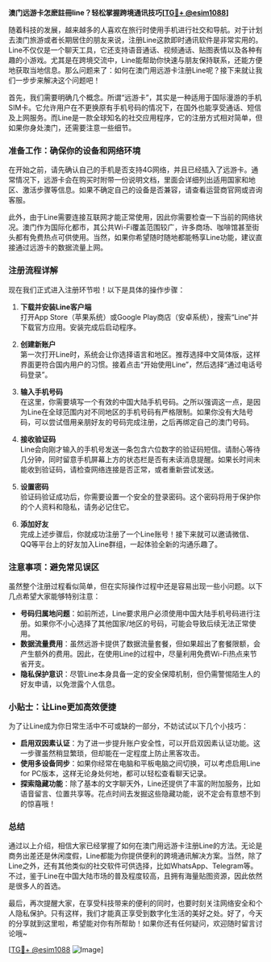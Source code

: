 **澳门远游卡怎麽註冊line？轻松掌握跨境通讯技巧[[TG💪+ @esim1088](https://t.me/s/esim1088)]**

随着科技的发展，越来越多的人喜欢在旅行时使用手机进行社交和导航。对于计划去澳门旅游或者长期居住的朋友来说，注册Line这款即时通讯软件是非常实用的。Line不仅仅是一个聊天工具，它还支持语音通话、视频通话、贴图表情以及各种有趣的小游戏。尤其是在跨境交流中，Line能帮助你快速与朋友保持联系，还能方便地获取当地信息。那么问题来了：如何在澳门用远游卡注册Line呢？接下来就让我们一步步来解决这个问题吧！

首先，我们需要明确几个概念。所谓“远游卡”，其实是一种适用于国际漫游的手机SIM卡。它允许用户在不更换原有手机号码的情况下，在国外也能享受通话、短信及上网服务。而Line是一款全球知名的社交应用程序，它的注册方式相对简单，但如果你身处澳门，还需要注意一些细节。

### 准备工作：确保你的设备和网络环境

在开始之前，请先确认自己的手机是否支持4G网络，并且已经插入了远游卡。通常情况下，远游卡会在购买时附带一份说明文档，里面会详细列出适用国家和地区、激活步骤等信息。如果不确定自己的设备是否兼容，请查看运营商官网或咨询客服。

此外，由于Line需要连接互联网才能正常使用，因此你需要检查一下当前的网络状况。澳门作为国际化都市，其公共Wi-Fi覆盖范围较广，许多商场、咖啡馆甚至街头都有免费热点可供使用。当然，如果你希望随时随地都能畅享Line功能，建议直接通过远游卡的数据流量上网。

### 注册流程详解

现在我们正式进入注册环节啦！以下是具体的操作步骤：

1. **下载并安装Line客户端**  
   打开App Store（苹果系统）或Google Play商店（安卓系统），搜索“Line”并下载官方应用。安装完成后启动程序。

2. **创建新账户**  
   第一次打开Line时，系统会让你选择语言和地区。推荐选择中文简体版，这样界面更符合国内用户的习惯。接着点击“开始使用Line”，然后选择“通过电话号码登录”。

3. **输入手机号码**  
   在这里，你需要填写一个有效的中国大陆手机号码。之所以强调这一点，是因为Line在全球范围内对不同地区的手机号码有严格限制。如果你没有大陆号码，可以尝试借用亲朋好友的号码完成注册，之后再绑定自己的澳门号码。

4. **接收验证码**  
   Line会向刚才输入的手机号发送一条包含六位数字的验证码短信。请耐心等待几分钟，同时留意手机屏幕上方的状态栏是否有未读消息提醒。如果长时间未能收到验证码，请检查网络连接是否正常，或者重新尝试发送。

5. **设置密码**  
   验证码验证成功后，你需要设置一个安全的登录密码。这个密码将用于保护你的个人资料和隐私，请务必记住它。

6. **添加好友**  
   完成上述步骤后，你就成功注册了一个Line账号！接下来就可以邀请微信、QQ等平台上的好友加入Line群组，一起体验全新的沟通乐趣了。

### 注意事项：避免常见误区

虽然整个注册过程看似简单，但在实际操作过程中还是容易出现一些小问题。以下几点希望大家能够特别注意：

- **号码归属地问题**：如前所述，Line要求用户必须使用中国大陆手机号码进行注册。如果你不小心选择了其他国家/地区的号码，可能会导致后续无法正常使用。
- **数据流量费用**：虽然远游卡提供了数据流量套餐，但如果超出了套餐限额，会产生额外的费用。因此，在使用Line的过程中，尽量利用免费Wi-Fi热点来节省开支。
- **隐私保护意识**：尽管Line本身具备一定的安全保障机制，但仍需警惕陌生人的好友申请，以免泄露个人信息。

### 小贴士：让Line更加高效便捷

为了让Line成为你日常生活中不可或缺的一部分，不妨试试以下几个小技巧：

- **启用双因素认证**：为了进一步提升账户安全性，可以开启双因素认证功能。这一步骤虽然稍显繁琐，但却能在一定程度上防止黑客攻击。
- **使用多设备同步**：如果你经常在电脑和平板电脑之间切换，可以考虑启用Line for PC版本，这样无论身处何地，都可以轻松查看聊天记录。
- **探索隐藏功能**：除了基本的文字聊天外，Line还提供了丰富的附加服务，比如语音留言、位置共享等。花点时间去发掘这些隐藏功能，说不定会有意想不到的惊喜哦！

### 总结

通过以上介绍，相信大家已经掌握了如何在澳门用远游卡注册Line的方法。无论是商务出差还是休闲度假，Line都能为你提供便利的跨境通讯解决方案。当然，除了Line之外，还有其他类似的社交软件可供选择，比如WhatsApp、Telegram等。不过，鉴于Line在中国大陆市场的普及程度较高，且拥有海量贴图资源，因此依然是很多人的首选。

最后，再次提醒大家，在享受科技带来的便利的同时，也要时刻关注网络安全和个人隐私保护。只有这样，我们才能真正享受到数字化生活的美好之处。好了，今天的分享就到这里啦，希望能对你有所帮助！如果你还有任何疑问，欢迎随时留言讨论哦~

[[TG💪+ @esim1088](https://t.me/s/esim1088) ![Image](https://i.postimg.cc/4NQfJmqS/Snipaste-2025-05-13-00-14-12.png)]